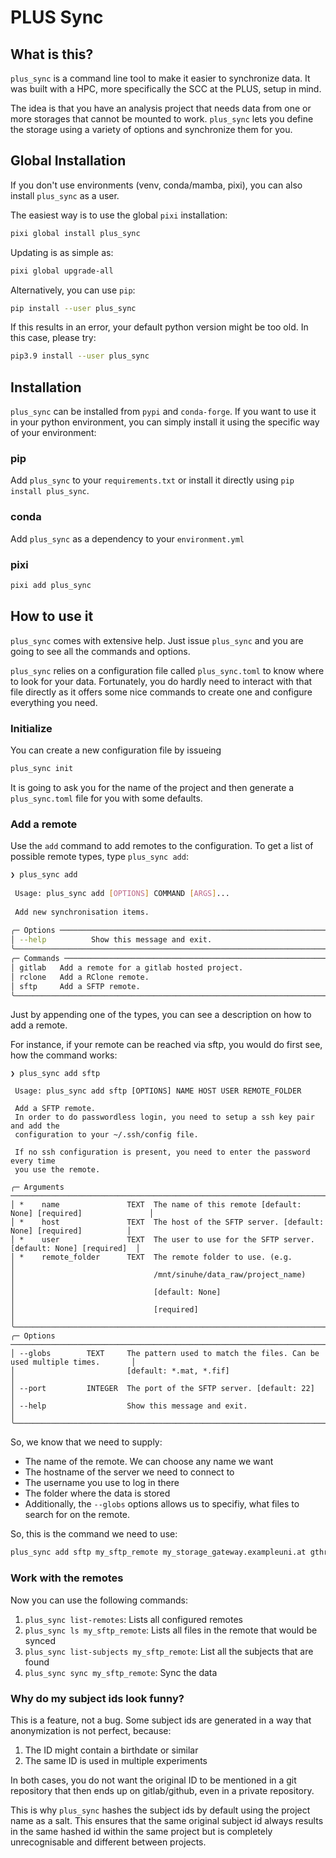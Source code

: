 # PLUS Sync

## What is this?
`plus_sync` is a command line tool to make it easier to synchronize data. It was built with a HPC, more specifically the SCC at the PLUS, setup in mind.

The idea is that you have an analysis project that needs data from one or more storages that cannot be mounted to work. `plus_sync` lets you
define the storage using a variety of options and synchronize them for you.

## Global Installation
If you don't use environments (venv, conda/mamba, pixi), you can also install `plus_sync` as a user.

The easiest way is to use the global `pixi` installation:

```bash
pixi global install plus_sync
```

Updating is as simple as:

```bash
pixi global upgrade-all
```

Alternatively, you can use `pip`:

```bash
pip install --user plus_sync
```

If this results in an error, your default python version might be too old. In this case, please try:

```bash
pip3.9 install --user plus_sync
```

## Installation
`plus_sync` can be installed from `pypi` and `conda-forge`. If you want to use it in your python environment, you can simply install it using the specific way of your environment:

### pip
Add `plus_sync` to your `requirements.txt` or install it directly using `pip install plus_sync`.

### conda
Add `plus_sync` as a dependency to your `environment.yml`

### pixi
```bash
pixi add plus_sync
```

## How to use it
`plus_sync` comes with extensive help. Just issue `plus_sync` and you are going to see all the commands and options.

`plus_sync` relies on a configuration file called `plus_sync.toml` to know where to look for your data. Fortunately, you do hardly need to interact with that file directly
as it offers some nice commands to create one and configure everything you need.

### Initialize
You can create a new configuration file by issueing

```bash
plus_sync init
```

It is going to ask you for the name of the project and then generate a `plus_sync.toml` file for you with some defaults.

### Add a remote

Use the `add` command to add remotes to the configuration. To get a list of possible remote types, type `plus_sync add`:

```bash
❯ plus_sync add
                                                                                                  
 Usage: plus_sync add [OPTIONS] COMMAND [ARGS]...                                                 
                                                                                                  
 Add new synchronisation items.                                                                   
                                                                                                  
╭─ Options ──────────────────────────────────────────────────────────────────────────────────────╮
│ --help          Show this message and exit.                                                    │
╰────────────────────────────────────────────────────────────────────────────────────────────────╯
╭─ Commands ─────────────────────────────────────────────────────────────────────────────────────╮
│ gitlab   Add a remote for a gitlab hosted project.                                             │
│ rclone   Add a RClone remote.                                                                  │
│ sftp     Add a SFTP remote.                                                                    │
╰────────────────────────────────────────────────────────────────────────────────────────────────╯
```

Just by appending one of the types, you can see a description on how to add a remote.

For instance, if your remote can be reached via sftp, you would do first see, how the command works:

```
❯ plus_sync add sftp
                                                                                                  
 Usage: plus_sync add sftp [OPTIONS] NAME HOST USER REMOTE_FOLDER                                 
                                                                                                  
 Add a SFTP remote.                                                                               
 In order to do passwordless login, you need to setup a ssh key pair and add the                  
 configuration to your ~/.ssh/config file.                                                        
                                                                                                  
 If no ssh configuration is present, you need to enter the password every time                    
 you use the remote.                                                                              
                                                                                                  
╭─ Arguments ────────────────────────────────────────────────────────────────────────────────────╮
│ *    name               TEXT  The name of this remote [default: None] [required]               │
│ *    host               TEXT  The host of the SFTP server. [default: None] [required]          │
│ *    user               TEXT  The user to use for the SFTP server. [default: None] [required]  │
│ *    remote_folder      TEXT  The remote folder to use. (e.g.                                  │
│                               /mnt/sinuhe/data_raw/project_name)                               │
│                               [default: None]                                                  │
│                               [required]                                                       │
╰────────────────────────────────────────────────────────────────────────────────────────────────╯
╭─ Options ──────────────────────────────────────────────────────────────────────────────────────╮
│ --globs        TEXT     The pattern used to match the files. Can be used multiple times.       │
│                         [default: *.mat, *.fif]                                                │
│ --port         INTEGER  The port of the SFTP server. [default: 22]                             │
│ --help                  Show this message and exit.                                            │
╰────────────────────────────────────────────────────────────────────────────────────────────────╯
```

So, we know that we need to supply:

* The name of the remote. We can choose any name we want
* The hostname of the server we need to connect to
* The username you use to log in there
* The folder where the data is stored
* Additionally, the `--globs` options allows us to specifiy, what files to search for on the remote.

So, this is the command we need to use:

```bash
plus_sync add sftp my_sftp_remote my_storage_gateway.exampleuni.at gthreepwood /mnt/big_whoop
```

### Work with the remotes
Now you can use the following commands:

1. `plus_sync list-remotes`: Lists all configured remotes
2. `plus_sync ls my_sftp_remote`: Lists all files in the remote that would be synced
3. `plus_sync list-subjects my_sftp_remote`: List all the subjects that are found
4. `plus_sync sync my_sftp_remote`: Sync the data

### Why do my subject ids look funny?
This is a feature, not a bug. Some subject ids are generated in a way that anonymization is not perfect, because:

1. The ID might contain a birthdate or similar
2. The same ID is used in multiple experiments

In both cases, you do not want the original ID to be mentioned in a git repository that then ends up on gitlab/github, even in a private repository.

This is why `plus_sync` hashes the subject ids by default using the project name as a salt. This ensures that the same original subject id always results in the same hashed id within the same project but is completely unrecognisable and different between projects.


